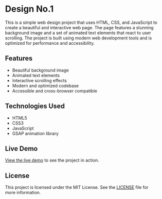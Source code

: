 # Design No.1

This is a simple web design project that uses HTML, CSS, and JavaScript to create a beautiful and interactive web page. The page features a stunning background image and a set of animated text elements that react to user scrolling. The project is built using modern web development tools and is optimized for performance and accessibility.

## Features

* Beautiful background image
* Animated text elements
* Interactive scrolling effects
* Modern and optimized codebase
* Accessible and cross-browser compatible

## Technologies Used

* HTML5
* CSS3
* JavaScript
* GSAP animation library

## Live Demo

[View the live demo](https://ravenstine.github.io/design-no1/) to see the project in action.

## License

This project is licensed under the MIT License. See the [LICENSE](LICENSE) file for more information.
